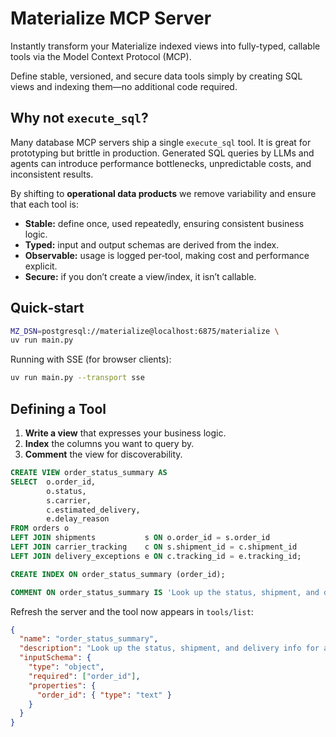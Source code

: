 # Materialize MCP Server

Instantly transform your Materialize indexed views into fully-typed, callable tools via the Model Context Protocol (MCP).

Define stable, versioned, and secure data tools simply by creating SQL views and indexing them—no additional code required.

## Why not `execute_sql`?

Many database MCP servers ship a single `execute_sql` tool.
It is great for prototyping but brittle in production.
Generated SQL queries by LLMs and agents can introduce performance bottlenecks, unpredictable costs, and inconsistent results.

By shifting to **operational data products**  we remove variability and ensure that each tool is:

* **Stable:** define once, used repeatedly, ensuring consistent business logic.
* **Typed:** input and output schemas are derived from the index.
* **Observable:** usage is logged per‑tool, making cost and performance explicit.
* **Secure:** if you don’t create a view/index, it isn’t callable.

## Quick‑start

```bash
MZ_DSN=postgresql://materialize@localhost:6875/materialize \
uv run main.py
```

Running with SSE (for browser clients):

```bash
uv run main.py --transport sse
```

## Defining a Tool

1. **Write a view** that expresses your business logic.
2. **Index** the columns you want to query by.
3. **Comment** the view for discoverability.

```sql
CREATE VIEW order_status_summary AS
SELECT  o.order_id,
        o.status,
        s.carrier,
        c.estimated_delivery,
        e.delay_reason
FROM orders o
LEFT JOIN shipments           s ON o.order_id = s.order_id
LEFT JOIN carrier_tracking    c ON s.shipment_id = c.shipment_id
LEFT JOIN delivery_exceptions e ON c.tracking_id = e.tracking_id;

CREATE INDEX ON order_status_summary (order_id);

COMMENT ON order_status_summary IS 'Look up the status, shipment, and delivery info for a given order.';
```

Refresh the server and the tool now appears in `tools/list`:

```json
{
  "name": "order_status_summary",
  "description": "Look up the status, shipment, and delivery info for a given order.",
  "inputSchema": {
    "type": "object",
    "required": ["order_id"],
    "properties": {
      "order_id": { "type": "text" }
    }
  }
}
```
